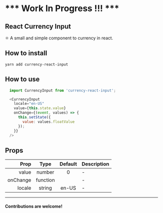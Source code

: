 # *** Work In Progress !!! ***

## React Currency Input

⚛️ A small and simple component to currency in react.

## How to install
```
yarn add currency-react-input
```

## How to use
```javascript
  import CurrencyInput from 'currency-react-input';

  <CurrencyInput
    locale="en-US"
    value={this.state.value}
    onChange={(event, values) => {
      this.setState({
        value: values.floatValue
      });
    }}
  />
```

## Props
| Prop | Type | Default | Description |
|-----:|:----:|:----:|:----|
| value | number | 0 | - |
| onChange | function |  | - |
| locale | string | en-US | - |


---------------------------------

#### Contributions are welcome!